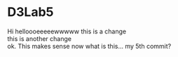 # D3Lab5
Hi helloooeeeeewwwww
this is a change
<br>
this is another change
<br>
ok. This makes sense now
what is this... my 5th commit?

